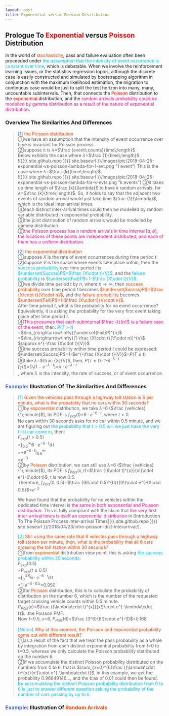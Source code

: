 ```yaml
---
layout: post
title: Exponential versus Poisson Distribution
---
```


## Prologue To <font color="Red">Exponential</font> versus <font color="Red">Poisson</font> Distribution
<p class="message">
In the world of <font color="OrangeRed">stochasticity</font>, pass and failure evaluation often been proceeded under <font color="DeepSkyBlue">the assumption that the intensity of event occurrence is constant over time</font>, which is debatable.  
When we involve the reinforcement learning issues, or the statistics regression topics, although the discrete case is easily constructed and simulated by bootstrapping algorithm in conjunction with the maximum likelihood estimation, the migration to continuous case would be just to split the test horizon into many, many, uncountable subintervals.  
Then, that connects the <font color="Red">Poisson</font> distribution to the <font color="Red">exponential</font> distribution, and the <font color="DeepPink">random arrivals probability could be modelled by gamma distribution as a result of the nature of exponential distribution</font>.  
</p>

### Overview The Similarities And Differences
><font color="RoyalBlue">[1]</font>
><font color="OrangeRed">the Poisson distribution</font>  
>&#10112;we have an assumption that the intensity of event occurrence over time is invariant for Poisson process.  
>&#10113;suppose it is $\lambda$=$\frac {event\;counts}{time\;length}$  
Below exhibits the case where $\lambda$=$\frac {1}{time\;length}$.  
![]({{ site.github.repo }}{{ site.baseurl }}/images/pic/2018-04-25-exponential-vs-poisson-lambda-for-1-evt.png "1 event")
This is the case where $\lambda$=$\frac {k}{time\;length}$.  
![]({{ site.github.repo }}{{ site.baseurl }}/images/pic/2018-04-25-exponential-vs-poisson-lambda-for-k-evts.png "k events")
>&#10114;it takes up time length of $\frac {k}{\lambda}$ to have $k$ random arrivals, for $\lambda$=$\frac {k}{time\;length}$.  So, it holds to say that the adjacent two events of random arrival would just take time $\frac {1}{\lambda}$, which is the ideal inter-arrival times.  
>&#10115;each distinct inter-arrival times could then be modelled by random variable distributed in exponential probability.  
>&#10116;the joint distribution of random arrivals would be modelled by gamma distribution.  
>&#10117;<font color="DeepPink">the Poisson process has $n$ random arrivals in time interval $[a,b]$, the locations of these points are independent distributed, and each of them has a uniform distribution.</font>  
>
><font color="RoyalBlue">[2]</font>
><font color="OrangeRed">the exponential distribution</font>  
>&#10112;suppose $X$ is the rate of event occurrences during time period $t$.  
>&#10113;suppose $V$ is the space where events take place within, then the <font color="DeepSkyBlue">success probability</font> over time period $t$ is <font color="DeepSkyBlue">$\underset{Succss}P$=$\frac {X\cdot t}{V}$</font>, and the <font color="DeepSkyBlue">failure probability</font> is <font color="DeepSkyBlue">$\underset{Fail}P$=$1$-$\frac {X\cdot t}{V}$</font>.  
>&#10114;we divide time period $t$ by $n$, where $n\rightarrow\infty$, then <font color="OrangeRed">success probability</font> over time period $t$ becomes <font color="OrangeRed">$\underset{Succss}P$=$\frac {X\cdot t}{V\cdot n}$</font>, and the <font color="OrangeRed">failure probability</font> becomes <font color="OrangeRed">$\underset{Fail}P$=$1$-$\frac {X\cdot t}{V\cdot n}$</font>.  
>After time period $t$, what is the probability for no event occurrence? Equivalently, it is asking the probability for the very first event taking place after time period $t$.  
>&#10115;<font color="DeepPink">This presumes that each subinterval $\frac {t}{n}$ is a failure case of the event</font>, then:
><font color="DeepSkyBlue">$P(T>t)$</font>  
>=$\lim_{n\rightarrow\infty}(\underset{Fail}P)^{n}$  
>=$\lim_{n\rightarrow\infty}(1-\frac {X\cdot t}{V\cdot n})^{n}$  
>$\approx e^{-\frac {X\cdot t}{V}}$    
>&#10116;the success probability within time period $t$ could be expressed:  
>$\underset{Succss}P$=$1$-$e^{-\frac {X\cdot t}{V}}$=$P(T\le t)$  
>&#10117;take $\lambda$=$\frac {X}{V}$, then, $P(T\le t)$=$1$-$e^{-\lambda\cdot t}$  
>$f_{T}(t)$=$D_{t}(1-e^{-\lambda\cdot t})$=$\lambda\cdot e^{-\lambda\cdot t}$  
>, where $\lambda$ is the intensity, the rate of success, or of event occurrence.  

### <font color="RoyalBlue">Example</font>: Illustration Of The Similarities And Differences
><font color="DeepSkyBlue">[1]</font>
><font color="OrangeRed">Given the vehicles pass through a highway toll station is $6$ per minute, what is the probability that no cars within $30$ seconds?</font>  
>&#10112;by <font color="OrangeRed">exponential</font> distribution, we take $\lambda$=$6$ ($\frac {vehicles}{1\;minute}$), its PDF is $f_{exp}(t)$=$6\cdot e^{-6\cdot t}$, where $t>0$.  
>No cars within $30$ seconds asks for no car within $0.5$ minute, and we are figuring out <font color="DeepSkyBlue">the probability that $t>0.5$ will we just have the very first car come in</font>, then:  
>$F_{exp}(t>0.5)$  
>=$\int_{0.5}^{\infty}6\cdot e^{-6\cdot t}\operatorname dt$  
>=$-e^{-6\cdot t}\vert_{0.5}^{\infty}$  
>=$e^{-3}$  
>&#10113;by <font color="OrangeRed">Poisson</font> distribution, we can still use $\lambda$=$6$ ($\frac {vehicles}{1\;minute}$), its PDF is $f_{Pois}(x,t)$=$\frac {(6\cdot t)^{x}}{x!}\cdot e^{-6\cdot t}$, $t$ is now $0.5$.  
>Therefore, $f_{Pois}(0,0.5)$=$\frac {(6\cdot 0.5)^{0}}{0!}\cdot e^{-6\cdot 0.5}$=$e^{-3}$  
>
>We have found that the probability for no vehicles within the dedicated time interval is <font color="DeepPink">the same in both exponential and Poisson distribution</font>.  This is fully compliant with the claim that <font color="DeepPink">the very first inter-arrival times is itself an exponential distribution</font> in [Introduction To The Poisson Process Inter-arrival Times]({{ site.github.repo }}{{ site.baseurl }}/2018/04/23/intro-poisson-dist-interarrival/).
>
><font color="DeepSkyBlue">[2]</font>
><font color="OrangeRed">Still using the same rate that $6$ vehicles pass through a highway toll station per minute, then, what is the probability that all 6 cars crossing the toll station within 30 seconds?</font>  
>&#10112;from <font color="OrangeRed">exponential</font> distribution view point, this is asking <font color="DeepSkyBlue">the success probability within 30 seconds</font>.  
>$F_{exp}(0.5)$  
>=$P_{exp}(t\le 0.5)$  
>=$\int_{0}^{0.5}6\cdot e^{-6\cdot t}\operatorname dt$  
>=$1$-$e^{-6\cdot 0.5}$=$0.950$  
>&#10113;for <font color="OrangeRed">Poisson</font> distribution, this is to calculate the probability of distribution on the number $6$, which is the number of the requested target crossing vehicle counts within $0.5$ minute.  
>$P_{Pois}(x)$=$\frac {(\lambda\cdot t)^{x}}{x!}\cdot e^{-\lambda\cdot t}$...the Poisson PMF.  
>Now $t$=$0.5$, $x$=$6$, $P_{Pois}(6)$=$\frac {3^6}{6!}\cdot e^{-3}$=$0.168$  
>
><font color="DeepSkyBlue">[Notes]</font>
><font color="OrangeRed">Why at this moment, the Poisson and exponential probability come out with different result?</font>  
>&#10112;as a result of the fact that we treat the pass probability as a whole by integration from each distinct exponential probability from $t$=$0$ to $t$=$0.5$, whereas we only calculate the Poisson probability distributed on the number $6$.  
>&#10113;if we accumulate the distinct Poisson probability distributed on the numbers from $0$ to $6$, that is $\sum_{x=0}^{6}\frac {(\lambda\cdot t)^{x}}{x!}\cdot e^{-\lambda\cdot t}$, in this example, we get the probability $0.96649146...$, and the bias of $0.01$ could then be found.  
><font color="DeepSkyBlue">By accumulating the distinct Poisson probability distribution from $0$ to $6$ is just to answer different question asking the probability of the number of cars passing by up to 6.</font>  

### <font color="RoyalBlue">Example</font>: Illustration Of <font color="OrangeRed">Random Arrivals</font>
>

<!-- Γ -->
<!-- \frac{\Gamma(k + n)}{\Gamma(n)} \frac{1}{r^k}  -->
<!-- \mbox{\large$\vert$}\nolimits_0^\infty -->
<!-- \vert_0^\infty -->
<!-- \vert_{0.5}^{\infty} -->
<!-- &prime; ′ -->
<!-- &Prime; ″ -->
<!-- $E\lbrack X\rbrack$ -->
<!-- \overline{X_n} -->
<!-- \underset{Succss}P -->
<!-- \frac{{\overline {X_n}}-\mu}{S/\sqrt n} -->
<!-- \lim_{t\rightarrow\infty} -->
<!-- \int_{0}^{a}\lambda\cdot e^{-\lambda\cdot t}\operatorname dt -->

<!-- Notes -->
<!-- <font color="OrangeRed">items, verb, to make it the focus</font> -->
<!-- <font color="Red">KKT</font> -->
<!-- <font color="Red">SMO heuristics</font> -->
<!-- <font color="Red">F</font> distribution -->
<!-- <font color="Red">t</font> distribution -->
<!-- <font color="DeepSkyBlue">suggested item, soft item</font> -->
<!-- <font color="RoyalBlue">old alpha, quiz, example</font> -->
<!-- <font color="Green">new alpha</font> -->

<!-- <font color="DeepPink">positive conclusion, finding</font> -->
<!-- <font color="RosyBrown">negative conclusion, finding</font> -->

<!-- <font color="#00ADAD">policy</font> -->
<!-- <font color="#6100A8">full observable</font> -->
<!-- <font color="#FFAC12">partial observable</font> -->
<!-- <font color="#EB00EB">stochastic</font> -->
<!-- <font color="#8400E6">state transition</font> -->
<!-- <font color="#D600D6">discount factor gamma $\gamma$</font> -->
<!-- <font color="#D600D6">$V(S)$</font> -->
<!-- <font color="#9300FF">immediate reward R(S)</font> -->

<!-- 
[1]Given the vehicles pass through a highway toll station is $6$ per minute, what is the probability that no cars within $30$ seconds?
><font color="DeepSkyBlue">[1]</font>
><font color="OrangeRed">Given the vehicles pass through a highway toll station is $6$ per minute, what is the probability that no cars within $30$ seconds?</font>  
-->

<!-- https://www.medcalc.org/manual/gamma_distribution_functions.php -->
<!-- https://www.statlect.com/probability-distributions/student-t-distribution#hid5 -->
